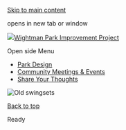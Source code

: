 [Skip to main content](https://www.pittsburghpa.gov/City-Government/City-Council/Districts/Erika-Strassburger-District-8/Wightman-Park-Improvement-Project/Wightman-Park-Homepage-Slider/Slide-2#main-content)

opens in new tab or window

[![](https://www.pittsburghpa.gov/files/ocwebsite/f1eacc7f-f25b-4556-b5ae-24e3d5a59c99/logo.png?w=364)Wightman Park Improvement Project](https://www.pittsburghpa.gov/City-Government/City-Council/Districts/Erika-Strassburger-District-8/Wightman-Park-Improvement-Project)

Open side Menu

- [Park Design](https://www.pittsburghpa.gov/City-Government/City-Council/Districts/Erika-Strassburger-District-8/Wightman-Park-Improvement-Project/Park-Design)
- [Community Meetings & Events](https://www.pittsburghpa.gov/City-Government/City-Council/Districts/Erika-Strassburger-District-8/Wightman-Park-Improvement-Project/Community-Meetings-Events)
- [Share Your Thoughts](https://www.pittsburghpa.gov/City-Government/City-Council/Districts/Erika-Strassburger-District-8/Wightman-Park-Improvement-Project/Share-Your-Thoughts)

![Old swingsets](https://www.pittsburghpa.gov/files/assets/city/v/2/city-council/images/d8/homepage-slider/1.jpg)

[Back to top](https://www.pittsburghpa.gov/City-Government/City-Council/Districts/Erika-Strassburger-District-8/Wightman-Park-Improvement-Project/Wightman-Park-Homepage-Slider/Slide-2#body-top)

Ready
